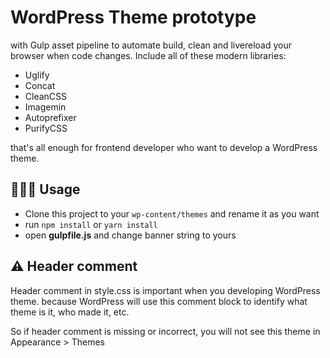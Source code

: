 # WordPress Theme prototype

with Gulp asset pipeline to automate build, clean and livereload your browser when code changes. Include all of these modern libraries:

* Uglify
* Concat
* CleanCSS
* Imagemin
* Autoprefixer
* PurifyCSS

that's all enough for frontend developer who want to develop a WordPress theme.

## 👨🏻‍💻 Usage

* Clone this project to your `wp-content/themes` and rename it as you want
* run `npm install` or `yarn install`
* open **gulpfile.js** and change banner string to yours

## ⚠️  Header comment

Header comment in style.css is important when you developing WordPress theme. because WordPress will use this comment block to identify what theme is it, who made it, etc.

So if header comment is missing or incorrect, you will not see this theme in Appearance > Themes